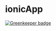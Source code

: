 ionicApp
========

[![Greenkeeper badge](https://badges.greenkeeper.io/timestep/ionicApp.svg)](https://greenkeeper.io/)
